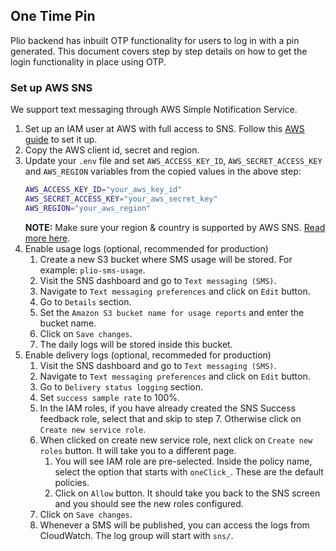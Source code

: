 ## One Time Pin
Plio backend has inbuilt OTP functionality for users to log in with a pin generated. This document covers step by step details on how to get the login functionality in place using OTP.

### Set up AWS SNS
We support text messaging through AWS Simple Notification Service.

1. Set up an IAM user at AWS with full access to SNS. Follow this [AWS guide](https://docs.aws.amazon.com/sns/latest/dg/sns-setting-up.html#create-iam-user) to set it up.
2. Copy the AWS client id, secret and region.
3. Update your `.env` file and set `AWS_ACCESS_KEY_ID`, `AWS_SECRET_ACCESS_KEY` and `AWS_REGION` variables from the copied values in the above step:
    ```sh
    AWS_ACCESS_KEY_ID="your_aws_key_id"
    AWS_SECRET_ACCESS_KEY="your_aws_secret_key"
    AWS_REGION="your_aws_region"
    ```
    **NOTE:** Make sure your region & country is supported by AWS SNS. [Read more here](https://docs.aws.amazon.com/sns/latest/dg/sns-supported-regions-countries.html).
4. Enable usage logs (optional, recommended for production)
   1. Create a new S3 bucket where SMS usage will be stored. For example: `plio-sms-usage`.
   2. Visit the SNS dashboard and go to `Text messaging (SMS)`.
   3. Navigate to `Text messaging preferences` and click on `Edit` button.
   4. Go to `Details` section.
   5. Set the `Amazon S3 bucket name for usage reports` and enter the bucket name.
   6. Click on `Save changes`.
   7. The daily logs will be stored inside this bucket.
5. Enable delivery logs (optional, recommeded for production)
   1. Visit the SNS dashboard and go to `Text messaging (SMS)`.
   2. Navigate to `Text messaging preferences` and click on `Edit` button.
   3. Go to `Delivery status logging` section.
   4. Set `success sample rate` to 100%.
   5. In the IAM roles, if you have already created the SNS Success feedback role, select that and skip to step 7. Otherwise click on `Create new service role`.
   6. When clicked on create new service role, next click on `Create new roles` button. It will take you to a different page.
      1. You will see IAM role are pre-selected. Inside the policy name, select the option that starts with `oneClick_`. These are the default policies.
      2. Click on `Allow` button. It should take you back to the SNS screen and you should see the new roles configured.
   7. Click on `Save changes`.
   8. Whenever a SMS will be published, you can access the logs from CloudWatch. The log group will start with `sns/`.
